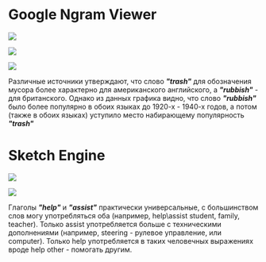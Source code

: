 # Google Ngram Viewer
![](https://pp.userapi.com/c840325/v840325214/6f585/5N5MAf1n8gI.jpg)

![](https://pp.userapi.com/c846221/v846221182/19a43/uhjP1OLw08U.jpg)

![](https://pp.userapi.com/c845418/v845418182/1d1ed/Zt-0uYZtwZw.jpg)

Различные источники утверждают, что слово ***"trash"*** для обозначения мусора более характерно для американского английского, а ***"rubbish"*** - для британского. Однако из данных графика видно, что слово ***"rubbish"*** было более популярно в обоих языках до 1920-х - 1940-х годов, а потом (также в обоих языках) уступило место набирающему популярность ***"trash"***

# Sketch Engine

![](https://sun9-5.userapi.com/c840431/v840431671/71207/LpickuNTTNQ.jpg)

![](https://pp.userapi.com/c845018/v845018671/1d6e8/lqMxhlLf6A0.jpg)

Глаголы ***"help"*** и ***"assist"*** практически универсальные, с большинством слов могу употребляться оба (например, help\assist student, family, teacher). Только assist употребляется больше с техническими дополнениями (например, steering - рулевое управление, или computer). Только help употребляется в таких человечных выражениях вроде help other - помогать другим. 
